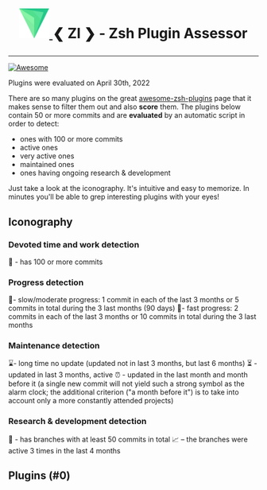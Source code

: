 <h1 align="center">
  <p><a href="https://github.com/z-shell/zi">
    <img src="https://github.com/z-shell/zi/raw/main/docs/images/logo.svg" alt="Logo" width="60px" height="60px">
  </a> ❮ ZI ❯ - Zsh Plugin Assessor </p></h1><hr />

[![Awesome](https://cdn.rawgit.com/sindresorhus/awesome/d7305f38d29fed78fa85652e3a63e154dd8e8829/media/badge.svg)](https://github.com/sindresorhus/awesome)

Plugins were evaluated on April 30th, 2022

There are so many plugins on the great [awesome-zsh-plugins](https://github.com/unixorn/awesome-zsh-plugins) page that
it makes sense to filter them out and also **score** them. The plugins below
contain 50 or more commits and are **evaluated** by an automatic script in order
to detect:

- ones with 100 or more commits
- active ones
- very active ones
- maintained ones
- ones having ongoing research & development

Just take a look at the iconography. It's intuitive and easy to memorize. In
minutes you'll be able to grep interesting plugins with your eyes!

## Iconography

### Devoted time and work detection

🥇 - has 100 or more commits

### Progress detection

🚶- slow/moderate progress: 1 commit in each of the last 3 months or 5 commits in total during the 3 last months (90 days)
🏃- fast progress: 2 commits in each of the last 3 months or 10 commits in total during the 3 last months

### Maintenance detection

⌛️- long time no update (updated not in last 3 months, but last 6 months)
⏳ - updated in last 3 months, active
⏰ - updated in the last month and month before it (a single new commit will not yield such a strong symbol as the alarm clock; the additional criterion ("a month before it") is to take into account only a more constantly attended projects)

### Research & development detection

💼 - has branches with at least 50 commits in total
📈 – the branches were active 3 times in the last 4 months

## Plugins (#0)
